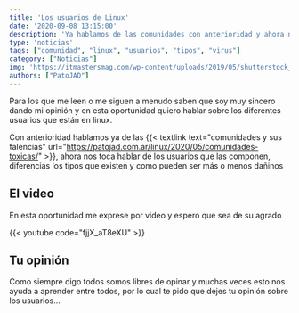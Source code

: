 ```yaml
---
title: 'Los usuarios de Linux'
date: '2020-09-08 13:15:00'
description: 'Ya hablamos de las comunidades con anterioridad y ahora nos toca hablar de los usuarios que lo conforman'
type: 'noticias'
tags: ["comunidad", "linux", "usuarios", "tipos", "virus"]
category: ["Noticias"]
img: 'https://itmastersmag.com/wp-content/uploads/2019/05/shutterstock_622733918_Internet-users-e1557852460431.jpg'
authors: ["PatoJAD"]
---
```




Para los que me leen o me siguen a menudo saben que soy muy sincero dando mi opinión y en esta oportunidad quiero hablar sobre los diferentes usuarios que están en linux.

Con anterioridad hablamos ya de las {{< textlink text="comunidades y sus falencias" url="https://patojad.com.ar/linux/2020/05/comunidades-toxicas/" >}}, ahora nos toca hablar de los usuarios que las componen, diferencias los tipos que existen y como pueden ser más o menos dañinos




## El video



En esta oportunidad me exprese por video y espero que sea de su agrado


{{< youtube code="fjjX_aT8eXU" >}}



## Tu opinión



Como siempre digo todos somos libres de opinar y muchas veces esto nos ayuda a aprender entre todos, por lo cual te pido que dejes tu opinión sobre los usuarios...
